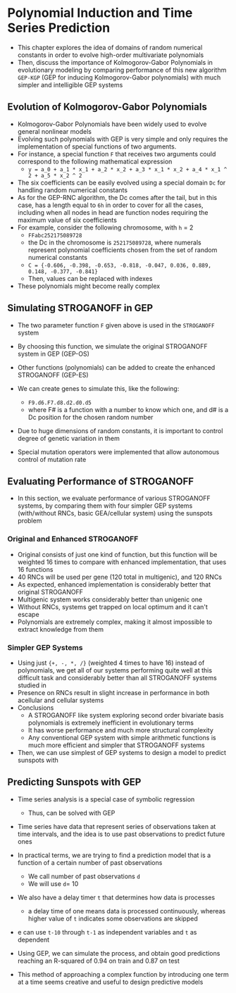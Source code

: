 # Polynomial Induction and Time Series Prediction 

- This chapter explores the idea of domains of random numerical constants in order to evolve high-order multivariate polynomials
- Then, discuss the importance of Kolmogorov-Gabor Polynomials in evolutionary modeling by comparing performance of this new algorithm `GEP-KGP` (GEP for inducing Kolmogorov-Gabor polynomials) with much simpler and intelligible GEP systems 

## Evolution of Kolmogorov-Gabor Polynomials 

- Kolmogorov-Gabor Polynomials have been widely used to evolve general nonlinear models 
- Evolving such polynomials with GEP is very simple and only requires the implementation of special functions of two arguments. 
- For instance, a special function `F` that receives two arguments could correspond to the following mathematical expression 
    - `y = a_0 + a_1 * x_1 + a_2 * x_2 + a_3 * x_1 * x_2 + a_4 * x_1 ^ 2 + a_5 * x_2 ^ 2`
- The six coefficients can be easily evolved using a special domain `Dc` for handling random numerical constants
- As for the GEP-RNC algorithm, the Dc comes after the tail, but in this case, has a length equal to `6h` in order to cover for all the cases, including when all nodes in head are function nodes requiring the maximum value of six coefficients 
- For example, consider the following chromosome, with `h` = 2
    - `FFabc252175089728`
    - the Dc in the chromosome is `252175089728`, where numerals represent polynomial coefficients chosen from the set of random numerical constants 
    - `C = {-0.606, -0.398, -0.653, -0.818, -0.047, 0.036, 0.889, 0.148, -0.377, -0.841}`
    - Then, values can be replaced with indexes 
- These polynomials might become really complex

## Simulating STROGANOFF in GEP

- The two parameter function `F` given above is used in the `STROGANOFF` system
- By choosing this function, we simulate the original STROGANOFF system in GEP (GEP-OS)
- Other functions (polynomials) can be added to create the enhanced STROGANOFF (GEP-ES)
- We can create genes to simulate this, like the following:
    - `F9.d6.F7.d8.d2.d0.d5`
    - where F# is a function with a number to know which one, and d# is a Dc position for the chosen random number

- Due to huge dimensions of random constants, it is important to control degree of genetic variation in them 
- Special mutation operators were implemented that allow autonomous control of mutation rate

    
## Evaluating Performance of STROGANOFF 

- In this section, we evaluate performance of various STROGANOFF systems, by comparing them with four simpler GEP systems (with/without RNCs, basic GEA/cellular system) using the sunspots problem 

### Original and Enhanced STROGANOFF

- Original consists of just one kind of function, but this function will be weighted 16 times to compare with enhanced implementation, that uses 16 functions
- 40 RNCs will be used per gene (120 total in multigenic), and 120 RNCs
- As expected, enhanced implementation is considerably better that original STROGANOFF
- Multigenic system works considerably better than unigenic one
- Without RNCs, systems get trapped on local optimum and it can't escape 
- Polynomials are extremely complex, making it almost impossible to extract knowledge from them 

### Simpler GEP Systems

- Using just `{+, -, *, /}` (weighted 4 times to have 16) instead of polynomials, we get all of our systems performing quite well at this difficult task and considerably better than all STROGANOFF systems studied in 
- Presence on RNCs result in slight increase in performance in both acellular and cellular systems 
- Conclusions 
    - A STROGANOFF like system exploring second order bivariate basis polynomials is extremely inefficient in evolutionary terms
    - It has worse performance and much more structural complexity 
    - Any conventional GEP system with simple arithmetic functions is much more efficient and simpler that STROGANOFF systems 
- Then, we can use simplest of GEP systems to design a model to predict sunspots with

## Predicting Sunspots with GEP

- Time series analysis is a special case of symbolic regression 
    - Thus, can be solved with GEP
- Time series have data that represent series of observations taken at time intervals, and the idea is to use past observations to predict future ones 
- In practical terms, we are trying to find a prediction model that is a function of a certain number of past observations
    - We call number of past observations `d`
    - We will use `d`= 10
- We also have a delay timer `t` that determines how data is processes 
    - a delay time of one means data is processed continuously, whereas higher value of `t` indicates some observations are skipped
- e can use `t-10` through `t-1` as independent variables and `t` as dependent 

- Using GEP, we can simulate the process, and obtain good predictions reaching an R-squared of 0.94 on train and 0.87 on test
- This method of approaching a complex function by introducing one term at a time seems creative and useful to design predictive models 


